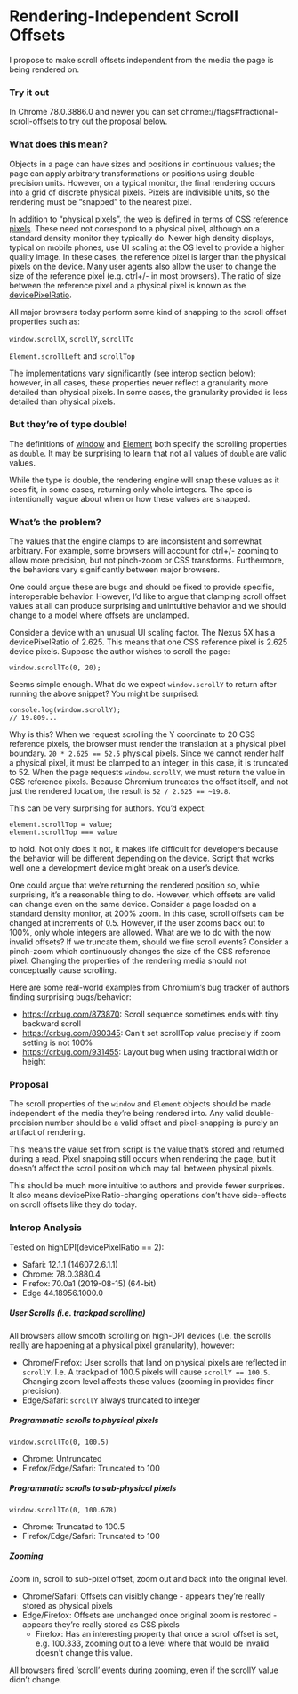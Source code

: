 # Rendering-Independent Scroll Offsets

I propose to make scroll offsets independent from the media the page is being rendered on.

### Try it out
In Chrome 78.0.3886.0 and newer you can set chrome://flags#fractional-scroll-offsets to try out the proposal below.

### What does this mean?

Objects in a page can have sizes and positions in continuous values; the page can apply arbitrary transformations or positions using double-precision units. However, on a typical monitor, the final rendering occurs into a grid of discrete physical pixels. Pixels are indivisible units, so the rendering must be “snapped” to the nearest pixel.

In addition to “physical pixels”, the web is defined in terms of [CSS reference pixels](https://www.w3.org/TR/CSS21/syndata.html#length-units). These need not correspond to a physical pixel, although on a standard density monitor they typically do. Newer high density displays, typical on mobile phones, use UI scaling at the OS level to provide a higher quality image. In these cases, the reference pixel is larger than the physical pixels on the device. Many user agents also allow the user to change the size of the reference pixel (e.g. ctrl+/- in most browsers). The ratio of size between the reference pixel and a physical pixel is known as the [devicePixelRatio](https://drafts.csswg.org/cssom-view/#dom-window-devicepixelratio).

All major browsers today perform some kind of snapping to the scroll offset properties such as:

`window.scrollX`, `scrollY`, `scrollTo`

`Element.scrollLeft` and `scrollTop`

The implementations vary significantly (see interop section below); however, in all cases, these properties never reflect a granularity more detailed than physical pixels. In some cases, the granularity provided is less detailed than physical pixels.

### But they’re of type double!

The definitions of [window](https://drafts.csswg.org/cssom-view/#extensions-to-the-window-interface) and [Element](https://drafts.csswg.org/cssom-view/#extension-to-the-element-interface) both specify the scrolling properties as `double`. It may be surprising to learn that not all values of `double` are valid values.

While the type is double, the rendering engine will snap these values as it sees fit, in some cases, returning only whole integers. The spec is intentionally vague about when or how these values are snapped.

### What’s the problem?

The values that the engine clamps to are inconsistent and somewhat arbitrary. For example, some browsers will account for ctrl+/- zooming to allow more precision, but not pinch-zoom or CSS transforms. Furthermore, the behaviors vary significantly between major browsers.

One could argue these are bugs and should be fixed to provide specific, interoperable behavior. However, I’d like to argue that clamping scroll offset values at all can produce surprising and unintuitive behavior and we should change to a model where offsets are unclamped.

Consider a device with an unusual UI scaling factor. The Nexus 5X has a devicePixelRatio of 2.625. This means that one CSS reference pixel is 2.625 device pixels. Suppose the author wishes to scroll the page:

```
window.scrollTo(0, 20);
```

Seems simple enough. What do we expect `window.scrollY` to return after running the above snippet? You might be surprised:

```
console.log(window.scrollY);
// 19.809...
```

Why is this? When we request scrolling the Y coordinate to 20 CSS reference pixels, the browser must render the translation at a physical pixel boundary. `20 * 2.625 == 52.5` physical pixels. Since we cannot render half a physical pixel, it must be clamped to an integer, in this case, it is truncated to 52. When the page requests `window.scrollY`, we must return the value in CSS reference pixels. Because Chromium truncates the offset itself, and not just the rendered location, the result is `52 / 2.625 == ~19.8`.

This can be very surprising for authors. You’d expect:

```
element.scrollTop = value;
element.scrollTop === value
```

to hold. Not only does it not, it makes life difficult for developers because the behavior will be different depending on the device. Script that works well one a development device might break on a user’s device.

One could argue that we’re returning the rendered position so, while surprising, it’s a reasonable thing to do. However, which offsets are valid can change even on the same device. Consider a page loaded on a standard density monitor, at 200% zoom. In this case, scroll offsets can be changed at increments of 0.5. However, if the user zooms back out to 100%, only whole integers are allowed. What are we to do with the now invalid offsets? If we truncate them, should we fire scroll events? Consider a pinch-zoom which continuously changes the size of the CSS reference pixel. Changing the properties of the rendering media should not conceptually cause scrolling.

Here are some real-world examples from Chromium’s bug tracker of authors finding surprising bugs/behavior:
 * https://crbug.com/873870: Scroll sequence sometimes ends with tiny backward scroll
 * https://crbug.com/890345: Can't set scrollTop value precisely if zoom setting is not 100%
 * https://crbug.com/931455: Layout bug when using fractional width or height

### Proposal

The scroll properties of the `window` and `Element` objects should be made independent of the media they’re being rendered into. Any valid double-precision number should be a valid offset and pixel-snapping is purely an artifact of rendering.

This means the value set from script is the value that’s stored and returned during a read. Pixel snapping still occurs when rendering the page, but it doesn’t affect the scroll position which may fall between physical pixels.

This should be much more intuitive to authors and provide fewer surprises. It also means devicePixelRatio-changing operations don’t have side-effects on scroll offsets like they do today.

### Interop Analysis

Tested on highDPI(devicePixelRatio == 2):
 * Safari: 12.1.1 (14607.2.6.1.1)
 * Chrome: 78.0.3880.4 
 * Firefox: 70.0a1 (2019-08-15) (64-bit)
 * Edge 44.18956.1000.0

##### User Scrolls (i.e. trackpad scrolling)
All browsers allow smooth scrolling on high-DPI devices (i.e. the scrolls really are happening at a physical pixel granularity), however:

* Chrome/Firefox: User scrolls that land on physical pixels are reflected in `scrollY`. I.e. A trackpad of 100.5 pixels will cause `scrollY == 100.5`. Changing zoom level affects these values (zooming in provides finer precision).  
* Edge/Safari: `scrollY` always truncated to integer

##### Programmatic scrolls to physical pixels
`window.scrollTo(0, 100.5)`
* Chrome: Untruncated  
* Firefox/Edge/Safari: Truncated to 100

##### Programmatic scrolls to sub-physical pixels
`window.scrollTo(0, 100.678)`
* Chrome: Truncated to 100.5  
* Firefox/Edge/Safari: Truncated to 100

##### Zooming
Zoom in, scroll to sub-pixel offset, zoom out and back into the original level.
* Chrome/Safari: Offsets can visibly change - appears they’re really stored as physical pixels
* Edge/Firefox: Offsets are unchanged once original zoom is restored - appears they’re really stored as CSS pixels
  * Firefox: Has an interesting property that once a scroll offset is set, e.g. 100.333, zooming out to a level where that would be invalid doesn't change this value.

All browsers fired ‘scroll’ events during zooming, even if the scrollY value didn’t change.
